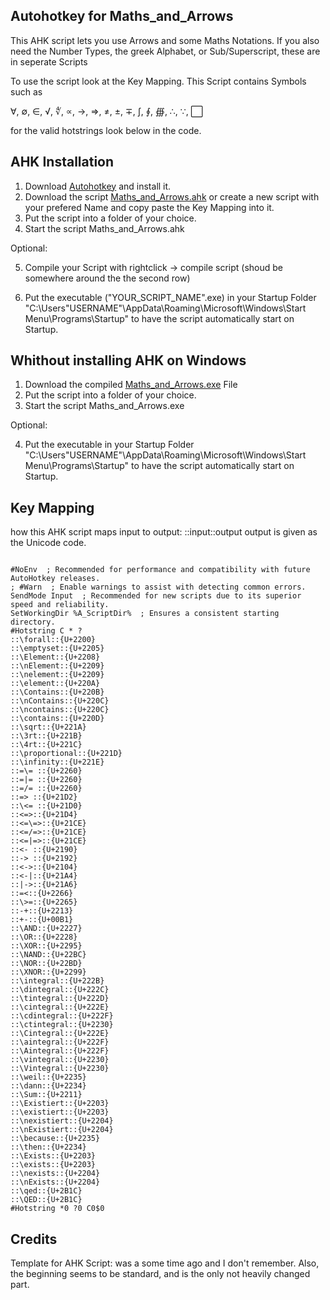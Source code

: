 ## Autohotkey for Maths_and_Arrows

This AHK script lets you use Arrows and some Maths Notations. If you also need the Number Types, the greek Alphabet, or Sub/Superscript, these are in seperate Scripts

To use the script look at the Key Mapping. This Script contains Symbols such as 

∀, ∅, ∈, √, ∜, ∝, →, ⇒, ≠, ±, ∓, ∫, ∮, ∰, ∴, ∵, ⬜

for the valid hotstrings look below in the code.

## AHK Installation

  1. Download [Autohotkey](https://www.autohotkey.com/download/) and install it. 
  2. Download the script [Maths_and_Arrows.ahk](https://github.com/PCBaum/ahk_Maths_and_Arrows/blob/main/Maths_and_Arrows.ahk)
   or create a new script with your prefered Name and copy paste the Key Mapping into it.
  3. Put the script into a folder of your choice. 
  4. Start the script Maths_and_Arrows.ahk 
  
  Optional: 
  
  5. Compile your Script with rightclick → compile script (shoud be somewhere around the the second row)
  
  6. Put the executable ("YOUR_SCRIPT_NAME".exe) in your Startup Folder "C:\Users\"USERNAME"\AppData\Roaming\Microsoft\Windows\Start Menu\Programs\Startup" to have the script automatically start on Startup.
  
  
## Whithout installing AHK on Windows

  1. Download the compiled [Maths_and_Arrows.exe](https://github.com/PCBaum/ahk_Maths_and_Arrows/raw/main/Maths_and_Arrows.exe) File
  2. Put the script into a folder of your choice.
  3. Start the script Maths_and_Arrows.exe
  
  Optional:
  
  4.  Put the executable in your Startup Folder "C:\Users\"USERNAME"\AppData\Roaming\Microsoft\Windows\Start Menu\Programs\Startup" to have the script automatically start on Startup.

## Key Mapping 

how this AHK script maps input to output: 
::input::output   output is given as the Unicode code.

```

#NoEnv  ; Recommended for performance and compatibility with future AutoHotkey releases.
; #Warn  ; Enable warnings to assist with detecting common errors.
SendMode Input  ; Recommended for new scripts due to its superior speed and reliability.
SetWorkingDir %A_ScriptDir%  ; Ensures a consistent starting directory.
#Hotstring C * ?
::\forall::{U+2200}
::\emptyset::{U+2205}
::\Element::{U+2208}
::\nElement::{U+2209}
::\nelement::{U+2209}
::\element::{U+220A}
::\Contains::{U+220B}
::\nContains::{U+220C}
::\ncontains::{U+220C}
::\contains::{U+220D}
::\sqrt::{U+221A}
::\3rt::{U+221B}
::\4rt::{U+221C}
::\proportional::{U+221D}
::\infinity::{U+221E}
::=\= ::{U+2260}
::=|= ::{U+2260}
::=/= ::{U+2260}
::=> ::{U+21D2}
::\<= ::{U+21D0}
::<=>::{U+21D4}
::<=\=>::{U+21CE}
::<=/=>::{U+21CE}
::<=|=>::{U+21CE}
::<- ::{U+2190}
::-> ::{U+2192}
::<->::{U+2104}
::<-|::{U+21A4}
::|->::{U+21A6}
::=<::{U+2266}
::\>=::{U+2265}
::-+::{U+2213}
::+-::{U+00B1}
::\AND::{U+2227}
::\OR::{U+2228}
::\XOR::{U+2295}
::\NAND::{U+22BC}
::\NOR::{U+22BD}
::\XNOR::{U+2299}
::\integral::{U+222B}
::\dintegral::{U+222C}
::\tintegral::{U+222D}
::\cintegral::{U+222E}
::\cdintegral::{U+222F}
::\ctintegral::{U+2230}
::\Cintegral::{U+222E}
::\aintegral::{U+222F}
::\Aintegral::{U+222F}
::\vintegral::{U+2230}
::\Vintegral::{U+2230}
::\weil::{U+2235}
::\dann::{U+2234}
::\Sum::{U+2211}
::\Existiert::{U+2203}
::\existiert::{U+2203}
::\nexistiert::{U+2204}
::\nExistiert::{U+2204}
::\because::{U+2235}
::\then::{U+2234}
::\Exists::{U+2203}
::\exists::{U+2203}
::\nexists::{U+2204}
::\nExists::{U+2204}
::\qed::{U+2B1C}
::\QED::{U+2B1C}
#Hotstring *0 ?0 C0$0

```

## Credits

Template for AHK Script: was a some time ago and I don't remember. Also, the beginning seems to be standard, and is the only not heavily changed part.
